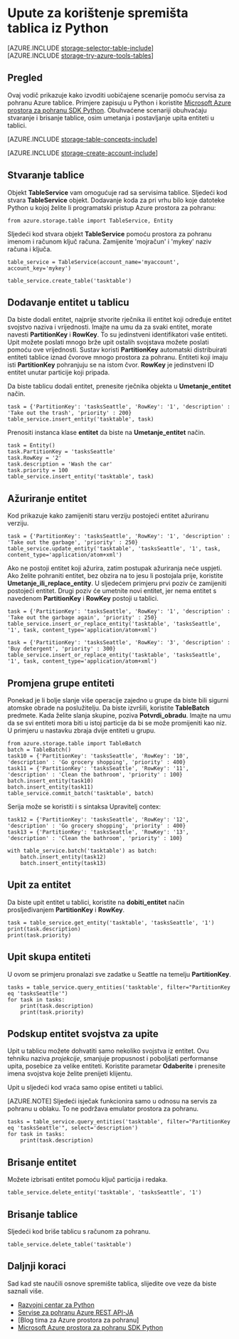 <properties
    pageTitle="Upute za korištenje spremišta tablica iz Python | Microsoft Azure"
    description="Pohranite strukturiranih podataka u oblak pomoću tablice Azure prostor za pohranu, NoSQL izvor podataka."
    services="storage"
    documentationCenter="python"
    authors="tamram"
    manager="carmonm"
    editor="tysonn"/>

<tags
    ms.service="storage"
    ms.workload="storage"
    ms.tgt_pltfrm="na"
    ms.devlang="python"
    ms.topic="article"
    ms.date="10/18/2016"
    ms.author="tamram"/>


# <a name="how-to-use-table-storage-from-python"></a>Upute za korištenje spremišta tablica iz Python

[AZURE.INCLUDE [storage-selector-table-include](../../includes/storage-selector-table-include.md)]
<br/>
[AZURE.INCLUDE [storage-try-azure-tools-tables](../../includes/storage-try-azure-tools-tables.md)]

## <a name="overview"></a>Pregled

Ovaj vodič prikazuje kako izvoditi uobičajene scenarije pomoću servisa za pohranu Azure tablice. Primjere zapisuju u Python i koristite [Microsoft Azure prostora za pohranu SDK Python]. Obuhvaćene scenariji obuhvaćaju stvaranje i brisanje tablice, osim umetanja i postavljanje upita entiteti u tablici.

[AZURE.INCLUDE [storage-table-concepts-include](../../includes/storage-table-concepts-include.md)]

[AZURE.INCLUDE [storage-create-account-include](../../includes/storage-create-account-include.md)]

## <a name="create-a-table"></a>Stvaranje tablice

Objekt **TableService** vam omogućuje rad sa servisima tablice. Sljedeći kod stvara **TableService** objekt. Dodavanje koda za pri vrhu bilo koje datoteke Python u kojoj želite li programatski pristup Azure prostora za pohranu:

    from azure.storage.table import TableService, Entity

Sljedeći kod stvara objekt **TableService** pomoću prostora za pohranu imenom i računom ključ računa.  Zamijenite 'mojračun' i 'mykey' naziv računa i ključa.

    table_service = TableService(account_name='myaccount', account_key='mykey')

    table_service.create_table('tasktable')

## <a name="add-an-entity-to-a-table"></a>Dodavanje entitet u tablicu

Da biste dodali entitet, najprije stvorite rječnika ili entitet koji određuje entitet svojstvo naziva i vrijednosti. Imajte na umu da za svaki entitet, morate navesti **PartitionKey** i **RowKey**. To su jedinstveni identifikatori vaše entiteti. Upit možete poslati mnogo brže upit ostalih svojstava možete poslati pomoću ove vrijednosti. Sustav koristi **PartitionKey** automatski distribuirati entiteti tablice iznad čvorove mnogo prostora za pohranu.
Entiteti koji imaju isti **PartitionKey** pohranjuju se na istom čvor. **RowKey** je jedinstveni ID entitet unutar particije koji pripada.

Da biste tablicu dodali entitet, prenesite rječnika objekta u **Umetanje\_entitet** način.

    task = {'PartitionKey': 'tasksSeattle', 'RowKey': '1', 'description' : 'Take out the trash', 'priority' : 200}
    table_service.insert_entity('tasktable', task)

Prenositi instanca klase **entitet** da biste na **Umetanje\_entitet** način.

    task = Entity()
    task.PartitionKey = 'tasksSeattle'
    task.RowKey = '2'
    task.description = 'Wash the car'
    task.priority = 100
    table_service.insert_entity('tasktable', task)

## <a name="update-an-entity"></a>Ažuriranje entitet

Kod prikazuje kako zamijeniti staru verziju postojeći entitet ažuriranu verziju.

    task = {'PartitionKey': 'tasksSeattle', 'RowKey': '1', 'description' : 'Take out the garbage', 'priority' : 250}
    table_service.update_entity('tasktable', 'tasksSeattle', '1', task, content_type='application/atom+xml')

Ako ne postoji entitet koji ažurira, zatim postupak ažuriranja neće uspjeti. Ako želite pohraniti entitet, bez obzira na to jesu li postojala prije, koristite **Umetanje\_ili\_replace_entity**.
U sljedećem primjeru prvi poziv će zamijeniti postojeći entitet. Drugi poziv će umetnite novi entitet, jer nema entitet s navedenom **PartitionKey** i **RowKey** postoji u tablici.

    task = {'PartitionKey': 'tasksSeattle', 'RowKey': '1', 'description' : 'Take out the garbage again', 'priority' : 250}
    table_service.insert_or_replace_entity('tasktable', 'tasksSeattle', '1', task, content_type='application/atom+xml')

    task = {'PartitionKey': 'tasksSeattle', 'RowKey': '3', 'description' : 'Buy detergent', 'priority' : 300}
    table_service.insert_or_replace_entity('tasktable', 'tasksSeattle', '1', task, content_type='application/atom+xml')

## <a name="change-a-group-of-entities"></a>Promjena grupe entiteti

Ponekad je li bolje slanje više operacije zajedno u grupe da biste bili sigurni atomske obrade na poslužitelju. Da biste izvršili, koristite **TableBatch** predmete. Kada želite slanja skupine, poziva **Potvrdi\_obradu**. Imajte na umu da se svi entiteti mora biti u istoj particije da bi se može promijeniti kao niz. U primjeru u nastavku zbraja dvije entiteti u grupu.

    from azure.storage.table import TableBatch
    batch = TableBatch()
    task10 = {'PartitionKey': 'tasksSeattle', 'RowKey': '10', 'description' : 'Go grocery shopping', 'priority' : 400}
    task11 = {'PartitionKey': 'tasksSeattle', 'RowKey': '11', 'description' : 'Clean the bathroom', 'priority' : 100}
    batch.insert_entity(task10)
    batch.insert_entity(task11)
    table_service.commit_batch('tasktable', batch)

Serija može se koristiti i s sintaksa Upravitelj contex:

    task12 = {'PartitionKey': 'tasksSeattle', 'RowKey': '12', 'description' : 'Go grocery shopping', 'priority' : 400}
    task13 = {'PartitionKey': 'tasksSeattle', 'RowKey': '13', 'description' : 'Clean the bathroom', 'priority' : 100}

    with table_service.batch('tasktable') as batch:
        batch.insert_entity(task12)
        batch.insert_entity(task13)


## <a name="query-for-an-entity"></a>Upit za entitet

Da biste upit entitet u tablici, koristite na **dobiti\_entitet** način prosljeđivanjem **PartitionKey** i **RowKey**.

    task = table_service.get_entity('tasktable', 'tasksSeattle', '1')
    print(task.description)
    print(task.priority)

## <a name="query-a-set-of-entities"></a>Upit skupa entiteti

U ovom se primjeru pronalazi sve zadatke u Seattle na temelju **PartitionKey**.

    tasks = table_service.query_entities('tasktable', filter="PartitionKey eq 'tasksSeattle'")
    for task in tasks:
        print(task.description)
        print(task.priority)

## <a name="query-a-subset-of-entity-properties"></a>Podskup entitet svojstva za upite

Upit u tablicu možete dohvatiti samo nekoliko svojstva iz entitet.
Ovu tehniku naziva *projekcije*, smanjuje propusnost i poboljšati performanse upita, posebice za velike entiteti. Koristite parametar **Odaberite** i prenesite imena svojstva koje želite prenijeti klijentu.

Upit u sljedeći kod vraća samo opise entiteti u tablici.

[AZURE.NOTE] Sljedeći isječak funkcionira samo u odnosu na servis za pohranu u oblaku. To ne podržava emulator prostora za pohranu.

    tasks = table_service.query_entities('tasktable', filter="PartitionKey eq 'tasksSeattle'", select='description')
    for task in tasks:
        print(task.description)

## <a name="delete-an-entity"></a>Brisanje entitet

Možete izbrisati entitet pomoću ključ particija i redaka.

    table_service.delete_entity('tasktable', 'tasksSeattle', '1')

## <a name="delete-a-table"></a>Brisanje tablice

Sljedeći kod briše tablicu s računom za pohranu.

    table_service.delete_table('tasktable')

## <a name="next-steps"></a>Daljnji koraci

Sad kad ste naučili osnove spremište tablica, slijedite ove veze da biste saznali više.

- [Razvojni centar za Python](/develop/python/)
- [Servise za pohranu Azure REST API-JA](http://msdn.microsoft.com/library/azure/dd179355)
- [Blog tima za Azure prostora za pohranu]
- [Microsoft Azure prostora za pohranu SDK Python]

[Blog tima za pohranu za Azure]: http://blogs.msdn.com/b/windowsazurestorage/
[Microsoft Azure prostora za pohranu SDK Python]: https://github.com/Azure/azure-storage-python
